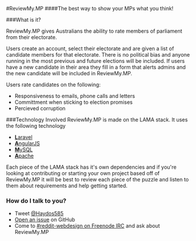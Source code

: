 #ReviewMy.MP
####The best way to show your MPs what you think!

###What is it?

ReviewMy.MP gives Australians the ability to rate members of parliament from their electorate.

Users create an account, select their electorate and are given a list of candidate members for that electorate. There is no political bias and anyone running in the most previous and future elections will be included. If users have a new candidate in their area they fill in a form that alerts admins and the new candidate will be included in ReviewMy.MP.

Users rate candidates on the following:
* Responsiveness to emails, phone calls and letters
* Committment when sticking to election promises
* Percieved corruption

###Technology Involved
ReviewMy.MP is made on the LAMA stack. It uses the following technology

* [**L**aravel](http://www.laravel.com)
* [**A**ngularJS](http://www.angularjs.org)
* [**M**ySQL](http://www.mysql.com)
* [**A**pache](http://httpd.apache.org)

Each piece of the LAMA stack has it's own dependencies and if you're looking at contributing or starting your own project based off of ReviewMy.MP it will be best to review each piece of the puzzle and listen to them about requirements and help getting started.

### How do I talk to you?
* Tweet [@Haydos585](http://twitter.com/haydos585)
* [Open an issue](https://github.com/Haydos585/reviewmymp/issues) on GitHub
* Come to [#reddit-webdesign on Freenode IRC](http://webchat.freenode.net/?channels=reddit-webdesign) and ask about ReviewMy.MP